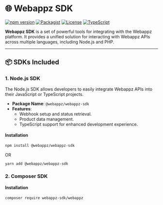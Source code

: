 # 🌐 Webappz SDK

[![npm version](https://img.shields.io/npm/v/@webappz/webappz-sdk?color=%23E53935&style=for-the-badge)](https://www.npmjs.com/package/@webappz/webappz-sdk)
[![Packagist](https://img.shields.io/packagist/v/webappz-sdk/webappz?style=for-the-badge)](https://packagist.org/packages/webappz-sdk/webappz)
[![License](https://img.shields.io/github/license/poebyte/webappz-sdk?style=for-the-badge)](LICENSE)
[![TypeScript](https://img.shields.io/badge/TypeScript-Supported-%23007ACC?style=for-the-badge)](https://www.typescriptlang.org/)

**Webappz SDK** is a set of powerful tools for integrating with the Webappz platform. It provides a unified solution for interacting with Webappz APIs across multiple languages, including Node.js and PHP.

---

## 📦 SDKs Included

### **1. Node.js SDK**
The Node.js SDK allows developers to easily integrate Webappz APIs into their JavaScript or TypeScript projects.

- **Package Name**: `@webappz/webappz-sdk`
- **Features**:
    - Webhook setup and status retrieval.
    - Product data management.
    - TypeScript support for enhanced development experience.

#### Installation
```bash
npm install @webappz/webappz-sdk
```
OR
```bash
yarn add @webappz/webappz-sdk
```

### **2. Composer SDK**
#### Installation
```bash
composer require webappz-sdk/webappz
```
